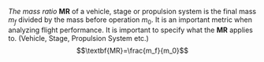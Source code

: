 *The mass ratio* $\textbf{MR}$ of a vehicle, stage or propulsion system is the final mass $m_f$ divided by the mass before operation $m_0$. It is an important metric when analyzing flight performance. It is important to specify what the $\textbf{MR}$ applies to. (Vehicle, Stage, Propulsion System etc.)
$$\textbf{MR}=\frac{m_f}{m_0}$$
